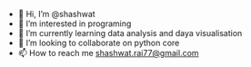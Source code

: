 - 👋 Hi, I’m @shashwat
- 👀 I’m interested in programing
- 🌱 I’m currently learning data analysis and daya visualisation
- 💞️ I’m looking to collaborate on python core
- 📫 How to reach me shashwat.rai77@gmail.com

<!---
shashwatrai123/shashwatrai123 is a ✨ special ✨ repository because its `README.md` (this file) appears on your GitHub profile.
You can click the Preview link to take a look at your changes.
--->

